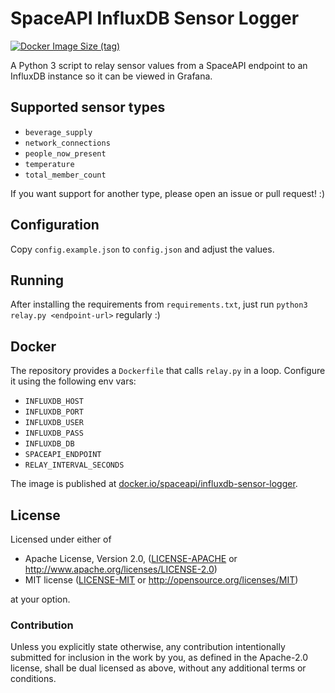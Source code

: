 # SpaceAPI InfluxDB Sensor Logger

[![Docker Image Size (tag)](https://img.shields.io/docker/image-size/spaceapi/influxdb-sensor-logger/latest)](https://hub.docker.com/r/spaceapi/influxdb-sensor-logger)

A Python 3 script to relay sensor values from a SpaceAPI endpoint to an
InfluxDB instance so it can be viewed in Grafana.


## Supported sensor types

- `beverage_supply`
- `network_connections`
- `people_now_present`
- `temperature`
- `total_member_count`

If you want support for another type, please open an issue or pull request! :)


## Configuration

Copy `config.example.json` to `config.json` and adjust the values.


## Running

After installing the requirements from `requirements.txt`, just run `python3
relay.py <endpoint-url>` regularly :)


## Docker

The repository provides a `Dockerfile` that calls `relay.py` in a loop.
Configure it using the following env vars:

- `INFLUXDB_HOST`
- `INFLUXDB_PORT`
- `INFLUXDB_USER`
- `INFLUXDB_PASS`
- `INFLUXDB_DB`
- `SPACEAPI_ENDPOINT`
- `RELAY_INTERVAL_SECONDS`

The image is published at [docker.io/spaceapi/influxdb-sensor-logger](https://hub.docker.com/r/spaceapi/influxdb-sensor-logger).


## License

Licensed under either of

 * Apache License, Version 2.0, ([LICENSE-APACHE](LICENSE-APACHE) or http://www.apache.org/licenses/LICENSE-2.0)
 * MIT license ([LICENSE-MIT](LICENSE-MIT) or http://opensource.org/licenses/MIT)

at your option.


### Contribution

Unless you explicitly state otherwise, any contribution intentionally
submitted for inclusion in the work by you, as defined in the Apache-2.0
license, shall be dual licensed as above, without any additional terms or
conditions.
